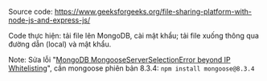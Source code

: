 Source code: https://www.geeksforgeeks.org/file-sharing-platform-with-node-js-and-express-js/

Code thực hiện: tải file lên MongoDB, cài mật khẩu; tải file xuống thông qua đường dẫn (local) và mật khẩu.

Note: Sửa lỗi "[MongoDB MongooseServerSelectionError beyond IP Whitelisting](https://medium.com/@ayiaware/resolving-mongodb-connection-issues-beyond-ip-whitelisting-f4c132c2a9a8)", cần mongoose phiên bản 8.3.4:
`npm install mongoose@8.3.4`